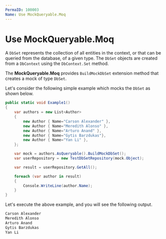 ```yaml
---
PermaID: 100003
Name: Use MockQueryable.Moq
---
```


# Use MockQueryable.Moq

A `DbSet` represents the collection of all entities in the context, or that can be queried from the database, of a given type. The `DbSet` objects are created from a `DbContext` using the `DbContext.Set` method.

The **MockQueryable.Moq** provides `BuildMockDbSet` extension method that creates a mock of type `DbSet`.

Let's consider the following simple example which mocks the `DbSet` as shown below.

```csharp
public static void Example1()
{
    var authors = new List<Author>
    {
        new Author { Name="Carson Alexander" },
        new Author { Name="Meredith Alonso" },
        new Author { Name="Arturo Anand" },
        new Author { Name="Gytis Barzdukas"},
        new Author { Name="Yan Li" },
    };

    var mock = authors.AsQueryable().BuildMockDbSet();
    var userRepository = new TestDbSetRepository(mock.Object);

    var result = userRepository.GetAll();

    foreach (var author in result)
    {
        Console.WriteLine(author.Name);
    }
}
```

Let's execute the above example, and you will see the following output.

```csharp
Carson Alexander
Meredith Alonso
Arturo Anand
Gytis Barzdukas
Yan Li
```
